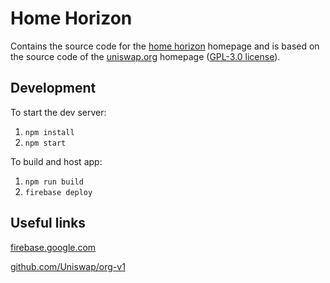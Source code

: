 # Home Horizon

Contains the source code for the [home horizon](https://homehorizon.pl) homepage and is based on the source code of the [uniswap.org](https://uniswap.org) homepage ([GPL-3.0 license](https://github.com/web2app-app/app-v1/blob/main/LICENSE)).

## Development

To start the dev server:

1. `npm install`
2. `npm start`

To build and host app:

1. `npm run build`
2. `firebase deploy`

## Useful links

[firebase.google.com](https://firebase.google.com)

[github.com/Uniswap/org-v1](https://github.com/Uniswap/org-v1)
